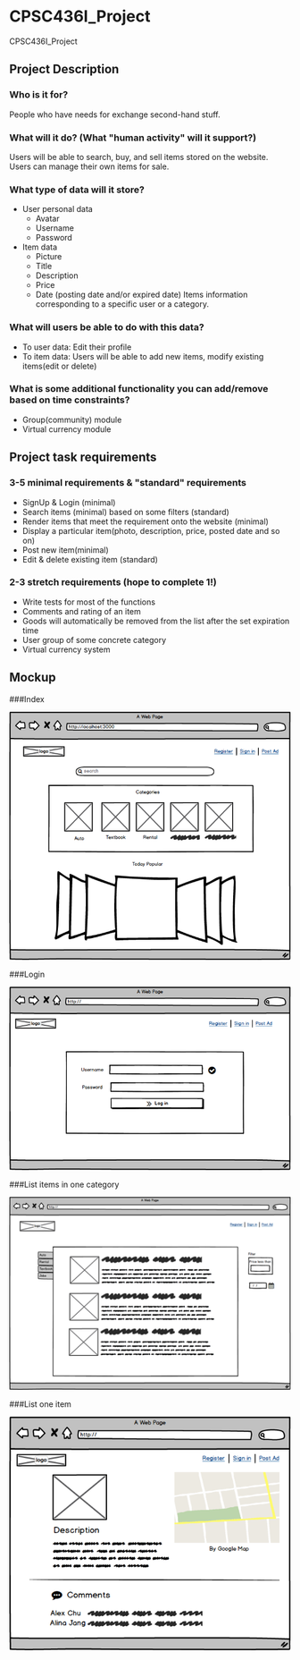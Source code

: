 # CPSC436I_Project
CPSC436I_Project 

## Project Description

### Who is it for?
People who have needs for exchange second-hand stuff.
### What will it do? (What "human activity" will it support?)
Users will be able to search, buy, and sell items stored on the website.
Users can manage their own items for sale.
### What type of data will it store?
* User personal data
    * Avatar
    * Username
    * Password
* Item data
    * Picture
    * Title
    * Description
    * Price
    * Date (posting date and/or expired date)
Items information corresponding to a specific user or a category.
### What will users be able to do with this data?
* To user data: Edit their profile 
* To item data: Users will be able to add new items, modify existing items(edit or delete)
### What is some additional functionality you can add/remove based on time constraints?
* Group(community) module
* Virtual currency module

## Project task requirements

### 3-5 minimal requirements & "standard" requirements
* SignUp & Login (minimal)
* Search items (minimal) based on some filters (standard)
* Render items that meet the requirement onto the website (minimal)
* Display a particular item(photo, description, price, posted date and so on)
* Post new item(minimal)
* Edit & delete existing item (standard)
### 2-3 stretch requirements (hope to complete 1!)
* Write tests for most of the functions
* Comments and rating of an item
* Goods will automatically be removed from the list after the set expiration time 
* User group of some concrete category
* Virtual currency system

## Mockup

###Index

![alt text](mockup/my_index.png)

###Login

![alt text](mockup/my_register.png)

###List items in one category

![alt text](mockup/my_list.png)

###List one item

![alt text](mockup/one_item_display.png)


